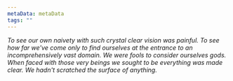 ```yaml
---
metaData: metaData
tags: ""
---
```


*To see our own naivety with such crystal clear vision was painful. To see how far we've come only to find ourselves at the entrance to an incomprehensively vast domain. We were fools to consider ourselves gods. When faced with those very beings we sought to be everything was made clear. We hadn't scratched the surface of anything.*